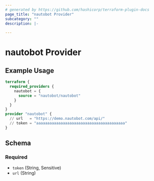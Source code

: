 ```yaml
---
# generated by https://github.com/hashicorp/terraform-plugin-docs
page_title: "nautobot Provider"
subcategory: ""
description: |-
  
---
```


# nautobot Provider



## Example Usage

```terraform
terraform {
  required_providers {
    nautobot = {
      source = "nautobot/nautobot"
    }
  }
}
provider "nautobot" {
  // url   = "https://demo.nautobot.com/api/"
  // token = "aaaaaaaaaaaaaaaaaaaaaaaaaaaaaaaaaaaaaaaa"
}
```

<!-- schema generated by tfplugindocs -->
## Schema

### Required

- `token` (String, Sensitive)
- `url` (String)

